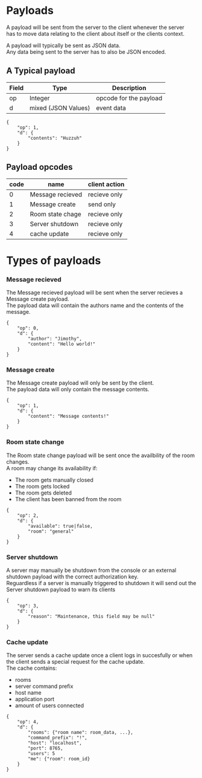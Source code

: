 # Payloads
A payload will be sent from the server to the client whenever the server<br>
has to move data relating to the client about itself or the clients context.<br>

A payload will typically be sent as JSON data.<br>
Any data being sent to the server has to also be JSON encoded.<br>
## A Typical payload
Field | Type | Description
------|------|------------
op | Integer | opcode for the payload
d  | mixed (JSON Values) | event data

```
{
	"op": 1,
	"d": {
		"contents": "Huzzuh"
	}
}
```

## Payload opcodes
code | name             | client action
-----|------------------|--------------
0    | Message recieved | recieve only
1    | Message create   | send only
2    | Room state chage | recieve only
3    | Server shutdown  | recieve only
4    | cache update     | recieve only

# Types of payloads
### Message recieved
The Message recieved payload will be sent when the server recieves a Message create payload.<br>The payload data will contain the authors name and the contents of the message.
```
{
	"op": 0,
	"d": {
		"author": "Jimothy",
		"content": "Hello world!"
	}
}
```

### Message create
The Message create payload will only be sent by the client.
<br>The payload data will only contain the message contents. 
```
{
	"op": 1,
	"d": {
		"content": "Message contents!"
	}
}
```

### Room state change
The Room state change payload will be sent once the availbility of the room changes.<br>
A room may change its availability if:
* The room gets manually closed
* The room gets locked
* The room gets deleted
* The client has been banned from the room
```
{
	"op": 2,
	"d": {
		"available": true|false,
		"room": "general"
	}
}
```


### Server shutdown
A server may manually be shutdown from the console or an external shutdown payload with the correct authorization key.<br>
Reguardless if a server is manually triggered to shutdown it will send out the Server shutdown payload to warn its clients
```
{
	"op": 3,
	"d": {
		"reason": "Maintenance, this field may be null"
	}
}
```


### Cache update
The server sends a cache update once a client logs in succesfully or when the client sends a special request for the cache update.
<br>The cache contains:
* rooms
* server command prefix
* host name
* application port
* amount of users connected
```
{
	"op": 4,
	"d": {
		"rooms": {"room name": room_data, ...},
		"command_prefix": "!",
		"host": "localhost",
		"port": 8765,
		"users": 5
		"me": {"room": room_id}
	}
}
```
